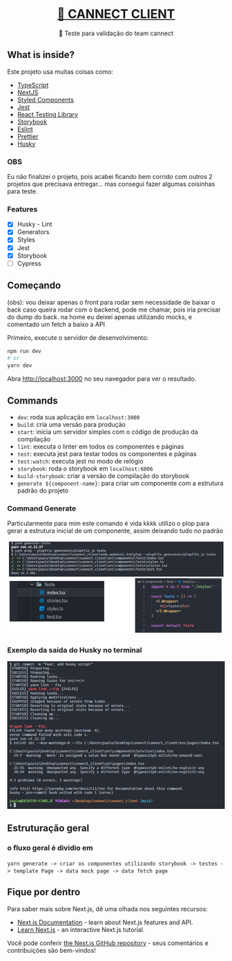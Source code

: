 <h1 align="center">
    <a href="https://www.cannect.life/">🔗 CANNECT CLIENT</a>
</h1>
<p align="center">🚀 Teste para validação do team cannect </p>

## What is inside?

Este projeto usa muitas coisas como:

- [TypeScript](https://www.typescriptlang.org/)
- [NextJS](https://nextjs.org/)
- [Styled Components](https://styled-components.com/)
- [Jest](https://jestjs.io/)
- [React Testing Library](https://testing-library.com/docs/react-testing-library/intro)
- [Storybook](https://storybook.js.org/)
- [Eslint](https://eslint.org/)
- [Prettier](https://prettier.io/)
- [Husky](https://github.com/typicode/husky)


### OBS

Eu não finalizei o projeto, pois acabei ficando bem corrido com outros 2 projetos que precisava
entregar... mas consegui fazer algumas coisinhas para teste.

### Features

- [x] Husky - Lint
- [x] Generators
- [x] Styles
- [X] Jest
- [X] Storybook
- [ ] Cypress

## Começando

(obs): vou deixar apenas o front para rodar sem necessidade de baixar o back
caso queira rodar com o backend, pode me chamar, pois iria precisar do dump do back.
na home eu deixei apenas utilizando mocks, e comentado um fetch a baixo a API

Primeiro, execute o servidor de desenvolvimento:

```bash
npm run dev
# or
yarn dev
```

Abra [http://localhost:3000](http://localhost:3000) no seu navegador para ver o resultado.


## Commands

- `dev`: roda sua aplicação em `localhost:3000`
- `build`: cria uma versão para produção
- `start`: inicia um servidor simples com o código de produção da compilação
- `lint`: executa o linter em todos os componentes e páginas
- `test`: executa jest para testar todos os componentes e páginas
- `test:watch`: executa jest no modo de relógio
- `storybook`: roda o storybook em `localhost:6006`
- `build-storybook`: criar a versão de compilação do storybook
- `generate ${component-name}`: para criar um componente com a estrutura padrão do projeto


### Command Generate

  Particularmente para mim este comando é vida kkkk
utilizo o plop para gerar a estrutura inicial de um componente, assim deixando tudo no padrão

![alt text](https://github.com/Paulo-Martin182/cannect-client/blob/main/public/plop2.png)


### Exemplo da saida do Husky no terminal

![alt text](https://github.com/Paulo-Martin182/cannect-client/blob/main/public/huskyex.png)



## Estruturação geral

### o fluxo geral é dividio em
``` yarn generate -> criar os componentes utilizando storybook -> testes -> template Page -> data mock page -> data fetch page ```



## Fique por dentro

Para saber mais sobre Next.js, dê uma olhada nos seguintes recursos:

- [Next.js Documentation](https://nextjs.org/docs) - learn about Next.js features and API.
- [Learn Next.js](https://nextjs.org/learn) - an interactive Next.js tutorial.

Você pode conferir [the Next.js GitHub repository](https://github.com/vercel/next.js/) - seus comentários e contribuições são bem-vindos!
